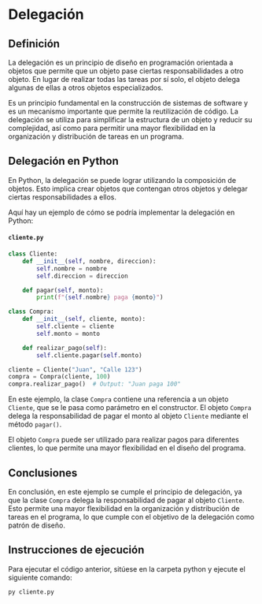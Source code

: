 # Delegación

## Definición

La delegación es un principio de diseño en programación orientada a objetos que permite que un objeto pase ciertas responsabilidades a otro objeto. En lugar de realizar todas las tareas por sí solo, el objeto delega algunas de ellas a otros objetos especializados.

Es un principio fundamental en la construcción de sistemas de software y es un mecanismo importante que permite la reutilización de código. La delegación se utiliza para simplificar la estructura de un objeto y reducir su complejidad, así como para permitir una mayor flexibilidad en la organización y distribución de tareas en un programa.

## Delegación en Python

En Python, la delegación se puede lograr utilizando la composición de objetos. Esto implica crear objetos que contengan otros objetos y delegar ciertas responsabilidades a ellos.

Aquí hay un ejemplo de cómo se podría implementar la delegación en Python:

#### `cliente.py`

```python
class Cliente:
    def __init__(self, nombre, direccion):
        self.nombre = nombre
        self.direccion = direccion

    def pagar(self, monto):
        print(f"{self.nombre} paga {monto}")

class Compra:
    def __init__(self, cliente, monto):
        self.cliente = cliente
        self.monto = monto

    def realizar_pago(self):
        self.cliente.pagar(self.monto)

cliente = Cliente("Juan", "Calle 123")
compra = Compra(cliente, 100)
compra.realizar_pago()  # Output: "Juan paga 100"
```

En este ejemplo, la clase `Compra` contiene una referencia a un objeto `Cliente`, que se le pasa como parámetro en el constructor. El objeto `Compra` delega la responsabilidad de pagar el monto al objeto `Cliente` mediante el método `pagar()`.

El objeto `Compra` puede ser utilizado para realizar pagos para diferentes clientes, lo que permite una mayor flexibilidad en el diseño del programa.

## Conclusiones

En conclusión, en este ejemplo se cumple el principio de delegación, ya que la clase `Compra` delega la responsabilidad de pagar al objeto `Cliente`. Esto permite una mayor flexibilidad en la organización y distribución de tareas en el programa, lo que cumple con el objetivo de la delegación como patrón de diseño.

## Instrucciones de ejecución

Para ejecutar el código anterior, sitúese en la carpeta python y ejecute el siguiente comando:

```bash
py cliente.py
```